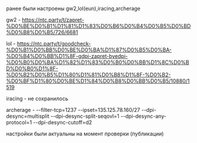 ранее были настроены gw2,lol(eun),iracing,archerage

gw2 - https://ntc.party/t/zapret-%D0%BE%D0%B1%D1%81%D1%83%D0%B6%D0%B4%D0%B5%D0%BD%D0%B8%D0%B5/726/6681

lol - https://ntc.party/t/goodcheck-%D0%B1%D0%BB%D0%BE%D0%BA%D1%87%D0%B5%D0%BA-%D0%B4%D0%BB%D1%8F-gdpi-zapret-byedpi-%D0%B0%D0%BA%D1%82%D1%83%D0%B0%D0%BB%D1%8C%D0%BD%D0%B0%D1%8F-%D0%B2%D0%B5%D1%80%D1%81%D0%B8%D1%8F-%D0%B2-%D0%BF%D1%80%D0%BE%D1%84%D0%B8%D0%BB%D0%B5/10880/1519

iracing - не сохранилось

archerage - --filter-tcp=1237 --ipset=135.125.78.160/27 --dpi-desync=multisplit --dpi-desync-split-seqovl=1 --dpi-desync-any-protocol=1 --dpi-desync-cutoff=d2

настройки были актуальны на момент проверки (публикации)

